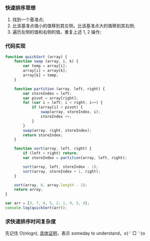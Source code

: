 ### 快速排序思想

1. 找到一个基准点;
2. 比该基准点值小的值移到其左侧，比该基准点大的值移到其右侧;
3. 遍历左侧的值和右侧的值，重复上述 1, 2 操作;

### 代码实现

```js
function quickSort (array) {
    function swap (array, i, k) {
        var temp = array[i];
        array[i] = array[k];
        array[k] = temp;
    }

    function partition (array, left, right) {
        var storeIndex = left;
        var pivot = array[right];
        for (var i = left; i < right; i++) {
            if (array[i] < pivot) {
                swap(array, storeIndex, i);
                storeIndex ++;
            }
        }
        swap(array, right, storeIndex);
        return storeIndex;
    }

    function sort(array, left, right) {
        if (left > right) return;
        var storeIndex = partition(array, left, right);

        sort(array, left, storeIndex - 1);
        sort(array, storeIndex + 1, right);
    }

    sort(array, 0, array.length - 1);
    return array;
}

var arr = [3, 7, 8, 5, 2, 1, 9, 5, 4];
console.log(quickSort(arr));
```

### 求快速排序时间复杂度

先记住 O(nlogn), [具体证明](https://www.zhihu.com/question/22393997)，表示 someday to understand，o(╯□╰)o
